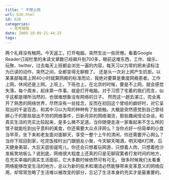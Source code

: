 ```yaml
---
title: " 不想上网                                                              \t\t"
url: 636.html
id: 636
categories:
  - 思考随笔
date: 2009-10-09 21:44:25
tags:
---
```


两个礼拜没有触网。今天返工，打开电脑，突然生出一些厌倦。看着Google Reader订阅栏里的未读文章数已经飙升到700多，眼前这堆东西，工作、娱乐、玩聚、twitter，过去每天上班都会浏览一遍的内容，每天习以为常的把未读标注为已读的动作，突然之间，全都变得无聊极了。 还是头一次对上网产生抗拒。以某某部每周上网40小时就算网瘾的标准而论，我绝对要算是重度网瘾患者。工作上网，休闲还是上网。上班上，下班也上。在北京的时候，要是不上网，就会感觉失落，每个周末，起床第一件事，就是打开电脑。对于习惯了宅着的我们而言，似乎这都是理所当然的，也很难想象没有网络的日子。 然而这一趟去湛江，完全离开了熟悉的网络世界，尽然没有一丝挂念，反而在初回这个曾经的癖好时，对它呈现出的千姿百态，和其中习以为常的种种有了些抵触。大概是突然感觉到自己曾经醉心于的那些层出不穷的网络事件，日新月异的网络潮流，那些趣闻怪论杂谈，和真实生活的充实比较起来，是多么微不足道。当你随便走进一家看起来不怎么样的馆子就能吃到出乎意料的美食，你还需要大众点评网么？当你点好一份简单的小食当早茶，坐下来和老友面对面聊天，享受一整个上午的清闲，你还需要开心网么？当你下班回到家，吃完饭按时出门跟朋友小聚，今天聊天喝酒，明天唱K打牌，后天健身美容，大后天逛街遛弯儿，你还会只想着玩网游，只想着人肉，只想着抢沙发板凳地板么？说到底，网络很大程度上还真的只是无聊寂寞者打发时间的地方，在充实幸福的真实生活面前，它大多数时候依然可有可无。 很多时候我们太看重网络能够改变生活的地方，总以为新的技术和潮流必然能够带来变革意义的网络应用，却常常忽略了生活难以被改变的部分，忘记了生活本身的充实才是最重要的。